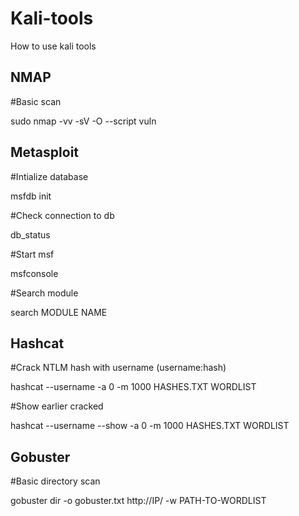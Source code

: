 # Kali-tools
How to use kali tools


NMAP
----
#Basic scan

sudo nmap -vv -sV -O --script vuln <ip>

Metasploit
----------

#Intialize database 

msfdb init


#Check connection to db

db_status


#Start msf 

msfconsole


#Search module 

search MODULE NAME
  

Hashcat
-------
#Crack NTLM hash with username (username:hash)

hashcat --username -a 0 -m 1000 HASHES.TXT WORDLIST


#Show earlier cracked

hashcat --username --show -a 0 -m 1000 HASHES.TXT WORDLIST
  

Gobuster
--------
#Basic directory scan

gobuster dir -o gobuster.txt http://IP/ -w PATH-TO-WORDLIST
